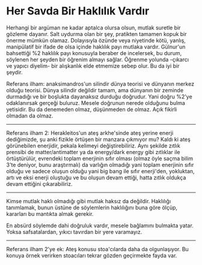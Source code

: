 # Her Savda Bir Haklılık Vardır

Herhangi bir argüman ne kadar aptalca olursa olsun, mutlak suretle bir gözleme dayanır.
Salt uydurma olan bir şey, pratikten tamamen kopuk bir önerme mümkün olamaz.
Dolayısıyla özünde veya niyetinde kötü, yanlış, manipülatif bir ifade de olsa içinde haklılık payı mutlaka vardır. Gülnur'un bahsettiği %2 haklılık payı konusuyla beraber de incelersek, bu durum, söylenen her şeyden bir öğrenim almayı sağlar. Öğrenme yolunda -çıkarcı ve yapıcı diyelim- bir alışkanlık elde etmemize sebep olur. Bu da iyi bir şeydir.

Referans ilham: anaksimandros'un silindir dünya teorisi ve dünyanın merkez olduğu teorisi. Dünya silindir değildir tamam, ama dünyanın bir zeminde durmadığı ve bir boşlukta dayanaksız durduğu doğrudur. Yani doğru %2'ye odaklanırsak gerçeği buluruz. Mesele doğrunun nerede olduğunu bulma yetisidir. Bu da denemeden olmaz, düşünmeden de olmaz. Açık fikirli olmadan da olmaz.

---

Referans ilham 2: Herakleitos'un ateş arkhe'sinde ateş yerine enerji dediğimizde, şu anki fizikle örtüşen bir manzara çıkmıyor mu? Kaldı ki ateş görünebilen enerjidir, pekala kelimeyi değiştirebiliriz. Aynı şekilde zıtlık prensibi de matter/antimatter ya da energy/dark energy gibi zıtlıklar ile örtüştürülür, evrendeki toplam enerjinin sıfır olması (olmaz öyle saçma bilim 3'te deniyor, bunu araştırmalı) da varlığın olmadığı yani toplam enerjinin sıfır olduğu ve sadece oluşun olduğu yani big bang ile sıfır enerji'den, yokluktan, artı ve eksi enerji oluştuğu ve bu oluşun devam ettiği, hatta zıtlık oldukça devam ettiğini çıkarabiliriz.

---

Kimse mutlak haklı olmadığı gibi mutlak haksız da değildir. Haklılığı tanımlamak, bunun üstüne de söylemlerin haklılığını buna göre ölçüp, kararları bu mantıkta almak gerekir.

En absürd söylemde dahi doğruluk vardır, mesele bağlamını bulmakta yatar. Yoksa safsatalardan, yıkıcı tavırdan bir yere varamayız.

---

Referans ilham 2'ye ek: Ateş konusu stoa'cılarda daha da olgunlaşıyor. Bu konuya örnek verirken stoacıları tekrar gözden geçirmekte fayda var.
